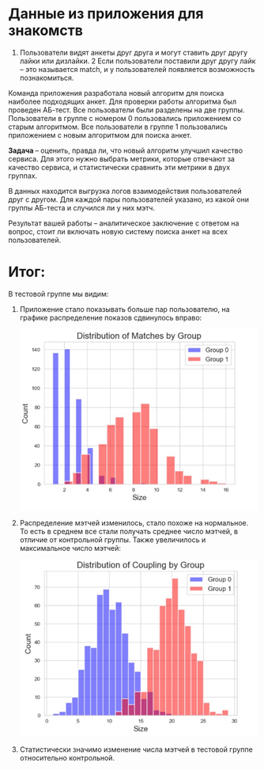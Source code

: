 # Данные из приложения для знакомств 
1. Пользователи видят анкеты друг друга и могут ставить друг другу лайки или дизлайки. 
2  Если пользователи поставили друг другу лайк – это называется match, и у пользователей появляется возможность познакомиться.

 Команда приложения разработала новый алгоритм для поиска наиболее подходящих анкет. Для проверки работы алгоритма был проведен АБ-тест. Все пользователи были разделены на две группы. Пользователи в группе с номером 0 пользовались приложением со старым алгоритмом. Все пользователи в группе 1 пользовались приложением с новым алгоритмом для поиска анкет.

<strong> Задача </strong>– оценить, правда ли, что новый алгоритм улучшил качество сервиса. Для этого нужно выбрать метрики, которые отвечают за качество сервиса, и статистически сравнить эти метрики в двух группах.

 В данных находится выгрузка логов взаимодействия пользователей друг с другом. Для каждой пары пользователей указано, из какой они группы АБ-теста и случился ли у них мэтч.

 Результат вашей работы – аналитическое заключение с ответом на вопрос, стоит ли включать новую систему поиска анкет на всех пользователей.

# Итог:
В тестовой группе мы видим:
1. Приложение стало показывать больше пар пользователю, на графике распределение показов сдвинулось вправо:
   
   <img src="https://github.com/Shamee69/A-B-tests-1/blob/main/%D0%9A%D0%B5%D0%B9%D1%81%20%E2%84%961/Screenshot_1.jpg" alt="img-1">

2. Распределение мэтчей изменилось, стало похоже на нормальное. То есть в среднем все стали получать среднее число мэтчей, в отличие от контрольной группы. Также увеличилось и максимальное число мэтчей:
   
   <img src="https://github.com/Shamee69/A-B-tests-1/blob/main/%D0%9A%D0%B5%D0%B9%D1%81%20%E2%84%961/Screenshot_2.jpg" alt="img-2">

3. Статистически значимо изменение числа мэтчей в тестовой группе относительно контрольной.
